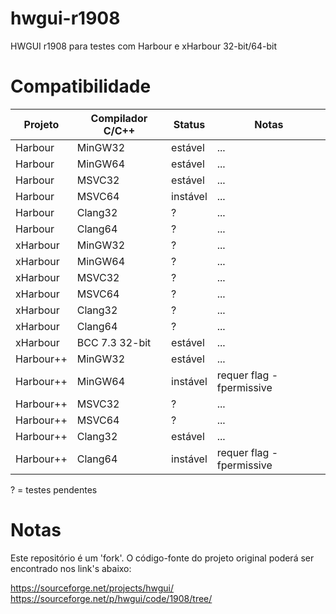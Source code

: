 # hwgui-r1908
HWGUI r1908 para testes com Harbour e xHarbour 32-bit/64-bit

# Compatibilidade

| Projeto   | Compilador C/C++ | Status   | Notas |
| --------- | ---------------- | -------- | ----- |
| Harbour   | MinGW32          | estável  | ...   |
| Harbour   | MinGW64          | estável  | ...   |
| Harbour   | MSVC32           | estável  | ...   |
| Harbour   | MSVC64           | instável | ...   |
| Harbour   | Clang32          | ?        | ...   |
| Harbour   | Clang64          | ?        | ...   |
| xHarbour  | MinGW32          | ?        | ...   |
| xHarbour  | MinGW64          | ?        | ...   |
| xHarbour  | MSVC32           | ?        | ...   |
| xHarbour  | MSVC64           | ?        | ...   |
| xHarbour  | Clang32          | ?        | ...   |
| xHarbour  | Clang64          | ?        | ...   |
| xHarbour  | BCC 7.3 32-bit   | estável  | ...   |
| Harbour++ | MinGW32          | estável  | ...   |
| Harbour++ | MinGW64          | instável | requer flag -fpermissive |
| Harbour++ | MSVC32           | ?        | ... |
| Harbour++ | MSVC64           | ?        | ... |
| Harbour++ | Clang32          | estável  | ... |
| Harbour++ | Clang64          | instável | requer flag -fpermissive |

? = testes pendentes

# Notas

Este repositório é um 'fork'. O código-fonte do projeto original poderá
ser encontrado nos link's abaixo:

https://sourceforge.net/projects/hwgui/  
https://sourceforge.net/p/hwgui/code/1908/tree/  
